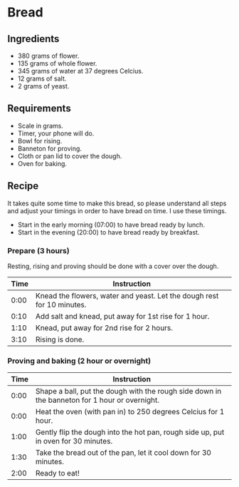 # Bread

## Ingredients

- 380 grams of flower.
- 135 grams of whole flower.
- 345 grams of water at 37 degrees Celcius.
- 12 grams of salt.
- 2 grams of yeast.

## Requirements

- Scale in grams.
- Timer, your phone will do.
- Bowl for rising.
- Banneton for proving.
- Cloth or pan lid to cover the dough.
- Oven for baking.

## Recipe

It takes quite some time to make this bread, so please understand all steps and adjust your timings in order to have bread on time. I use these timings.

- Start in the early morning (07:00) to have bread ready by lunch.
- Start in the evening (20:00) to have bread ready by breakfast.

### Prepare (3 hours)

Resting, rising and proving should be done with a cover over the dough.

|Time|Instruction                                                           |
|----|----------------------------------------------------------------------|
|0:00|Knead the flowers, water and yeast. Let the dough rest for 10 minutes.|
|0:10|Add salt and knead, put away for 1st rise for 1 hour.                 |
|1:10|Knead, put away for 2nd rise for 2 hours.                             |
|3:10|Rising is done.                                                       |

### Proving and baking (2 hour or overnight)

|Time|Instruction                                                                                  |
|----|---------------------------------------------------------------------------------------------|
|0:00|Shape a ball, put the dough with the rough side down in the banneton for 1 hour or overnight.|
|0:00|Heat the oven (with pan in) to 250 degrees Celcius for 1 hour.                               |
|1:00|Gently flip the dough into the hot pan, rough side up, put in oven for 30 minutes.           |
|1:30|Take the bread out of the pan, let it cool down for 30 minutes.                              |
|2:00|Ready to eat!                                                                                |
